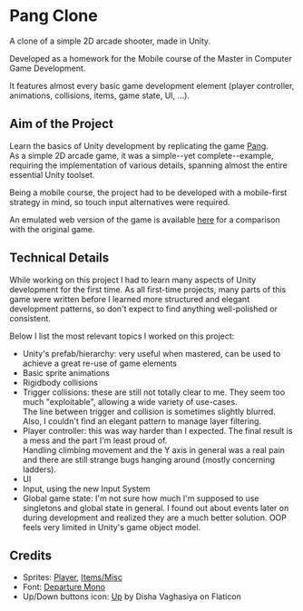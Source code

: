 # Pang Clone

A clone of a simple 2D arcade shooter, made in Unity.

Developed as a homework for the Mobile course of the Master in Computer Game Development.

It features almost every basic game development element
(player controller, animations, collisions, items, game state, UI, ...).


## Aim of the Project

Learn the basics of Unity development by replicating the game [Pang](https://en.wikipedia.org/wiki/Buster_Bros.). \
As a simple 2D arcade game, it was a simple--yet complete--example,
requiring the implementation of various details, spanning almost the entire essential Unity toolset.

Being a mobile course, the project had to be developed with a mobile-first strategy in mind,
so touch input alternatives were required.

An emulated web version of the game is available
[here](https://www.miniplay.com/game/pang) for a comparison with the original game.


## Technical Details

While working on this project I had to learn many aspects of Unity development for the first time.
As all first-time projects,
many parts of this game were written before I learned more structured and elegant development patterns,
so don't expect to find anything well-polished or consistent.

Below I list the most relevant topics I worked on this project:
- Unity's prefab/hierarchy: very useful when mastered,
  can be used to achieve a great re-use of game elements
- Basic sprite animations
- Rigidbody collisions
- Trigger collisions: these are still not totally clear to me.
  They seem too much "exploitable", allowing a wide variety of use-cases. \
  The line between trigger and collision is sometimes slightly blurred.
  Also, I couldn't find an elegant pattern to manage layer filtering.
- Player controller: this was way harder than I expected.
  The final result is a mess and the part I'm least proud of. \
  Handling climbing movement and the Y axis in general was a real pain and there are still strange bugs hanging around
  (mostly concerning ladders).
- UI
- Input, using the new Input System
- Global game state: I'm not sure how much I'm supposed to use singletons and global state in general.
  I found out about events later on during development and realized they are a much better solution.
  OOP feels very limited in Unity's game object model.


## Credits

- Sprites:
  [Player](https://www.spriters-resource.com/arcade/pangbusterbrospompingworld/sheet/32437),
  [Items/Misc](https://spritedatabase.net/game/3097)
- Font: [Departure Mono](https://departuremono.com)
- Up/Down buttons icon: [Up](https://www.flaticon.com/free-icon/up_12547950)
  by Disha Vaghasiya on Flaticon
